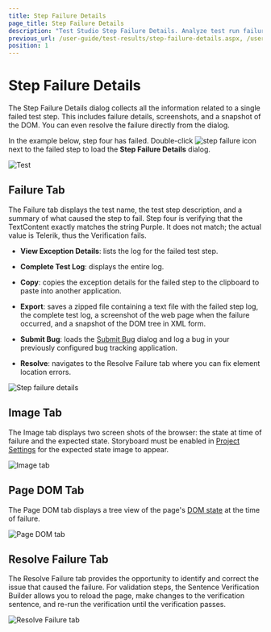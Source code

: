 ```yaml
---
title: Step Failure Details
page_title: Step Failure Details
description: "Test Studio Step Failure Details. Analyze test run failure. My test studio test failed. How to fix a failed test studio test. "
previous_url: /user-guide/test-results/step-failure-details.aspx, /user-guide/test-results/step-failure-details, /getting-started/test-results/step-failure-details
position: 1
---
```

# Step Failure Details #

The Step Failure Details dialog collects all the information related to a single failed test step. This includes failure details, screenshots, and a snapshot of the DOM. You can even resolve the failure directly from the dialog.


In the example below, step four has failed. Double-click ![step failure icon][1] next to the failed step to load the **Step Failure Details** dialog.

![Test][2]

## Failure Tab ##

The Failure tab displays the test name, the test step description, and a summary of what caused the step to fail. Step four is verifying that the TextContent exactly matches the string Purple. It does not match; the actual value is Telerik, thus the Verification fails.

* **View Exception Details**: lists the log for the failed test step.

* **Complete Test Log**: displays the entire log.

* **Copy**: copies the exception details for the failed step to the clipboard to paste into another application.

* **Export**: saves a zipped file containing a text file with the failed step log, the complete test log, a screenshot of the web page when the failure occurred, and a snapshot of the DOM tree in XML form.

* **Submit Bug**: loads the <a href="/features/integration/bug-tracking/submit-bug" target="_blank">Submit Bug</a> dialog and log a bug in your previously configured bug tracking application.

* **Resolve**: navigates to the Resolve Failure tab where you can fix element location errors.

![Step failure details][3]

## Image Tab ##

The Image tab displays two screen shots of the browser: the state at time of failure and the expected state. Storyboard must be enabled in <a href="/features/project-settings/recording-options" target="_blank">Project Settings</a> for the expected state image to appear.

![Image tab][4]

## Page DOM Tab ##

The Page DOM tab displays a tree view of the page's <a href="/troubleshooting-guide/troubleshooting-tools-tg/using-the-dom-on-failure" target="_blank">DOM state</a> at the time of failure.

![Page DOM tab][5]

## Resolve Failure Tab ##

The Resolve Failure tab provides the opportunity to identify and correct the issue that caused the failure. For validation steps, the Sentence Verification Builder allows you to reload the page, make changes to the verification sentence, and re-run the verification until the verification passes.

![Resolve Failure tab][6]

[1]: /img/general-information/test-results/step-failure-details/fig1.png
[2]: /img/general-information/test-results/step-failure-details/fig2.png
[3]: /img/general-information/test-results/step-failure-details/fig3.png
[4]: /img/general-information/test-results/step-failure-details/fig4.png
[5]: /img/general-information/test-results/step-failure-details/fig5.png
[6]: /img/general-information/test-results/step-failure-details/fig6.png